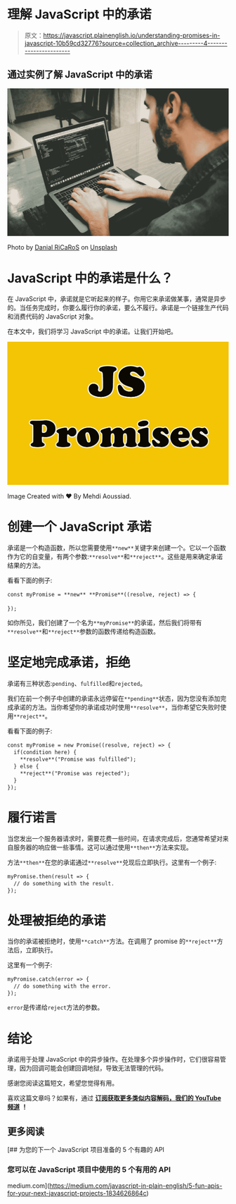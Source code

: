 # 理解 JavaScript 中的承诺

> 原文：<https://javascript.plainenglish.io/understanding-promises-in-javascript-10b59cd32776?source=collection_archive---------4----------------------->

## 通过实例了解 JavaScript 中的承诺

![](img/2f91670952ae5c6d39264edda2f728cd.png)

Photo by [Danial RiCaRoS](https://unsplash.com/@ricaros?utm_source=medium&utm_medium=referral) on [Unsplash](https://unsplash.com?utm_source=medium&utm_medium=referral)

# JavaScript 中的承诺是什么？

在 JavaScript 中，承诺就是它听起来的样子。你用它来承诺做某事，通常是异步的。当任务完成时，你要么履行你的承诺，要么不履行。承诺是一个链接生产代码和消费代码的 JavaScript 对象。

在本文中，我们将学习 JavaScript 中的承诺。让我们开始吧。

![](img/1a629f36f0b9851747f999e25a3c49db.png)

Image Created with ❤️️ By Mehdi Aoussiad.

# 创建一个 JavaScript 承诺

承诺是一个构造函数，所以您需要使用`**new**`关键字来创建一个。它以一个函数作为它的自变量，有两个参数:`**resolve**`和`**reject**`。这些是用来确定承诺结果的方法。

看看下面的例子:

```
const myPromise = **new** **Promise**((resolve, reject) => {

});
```

如你所见，我们创建了一个名为`**myPromise**`的承诺，然后我们将带有`**resolve**`和`**reject**`参数的函数传递给构造函数。

# 坚定地完成承诺，拒绝

承诺有三种状态:`pending`、`fulfilled`和`rejected`。

我们在前一个例子中创建的承诺永远停留在`**pending**`状态，因为您没有添加完成承诺的方法。当你希望你的承诺成功时使用`**resolve**`，当你希望它失败时使用`**reject**`。

看看下面的例子:

```
const myPromise = new Promise((resolve, reject) => {
  if(condition here) {
    **resolve**("Promise was fulfilled");
  } else {
    **reject**("Promise was rejected");
  }
});
```

# 履行诺言

当您发出一个服务器请求时，需要花费一些时间，在请求完成后，您通常希望对来自服务器的响应做一些事情。这可以通过使用`**then**`方法来实现。

方法`**then**`在您的承诺通过`**resolve**`兑现后立即执行。这里有一个例子:

```
myPromise.then(result => {
  // do something with the result.
});
```

# 处理被拒绝的承诺

当你的承诺被拒绝时，使用`**catch**`方法。在调用了 promise 的`**reject**`方法后，立即执行。

这里有一个例子:

```
myPromise.catch(error => {
  // do something with the error.
});
```

`error`是传递给`reject`方法的参数。

# 结论

承诺用于处理 JavaScript 中的异步操作。在处理多个异步操作时，它们很容易管理，因为回调可能会创建回调地狱，导致无法管理的代码。

感谢您阅读这篇短文，希望您觉得有用。

喜欢这篇文章吗？如果有，通过 [**订阅获取更多类似内容解码，我们的 YouTube 频道**](https://www.youtube.com/channel/UCtipWUghju290NWcn8jhyAw) **！**

## 更多阅读

[](https://medium.com/javascript-in-plain-english/5-fun-apis-for-your-next-javascript-projects-1834626864c) [## 为您的下一个 JavaScript 项目准备的 5 个有趣的 API

### 您可以在 JavaScript 项目中使用的 5 个有用的 API

medium.com](https://medium.com/javascript-in-plain-english/5-fun-apis-for-your-next-javascript-projects-1834626864c)